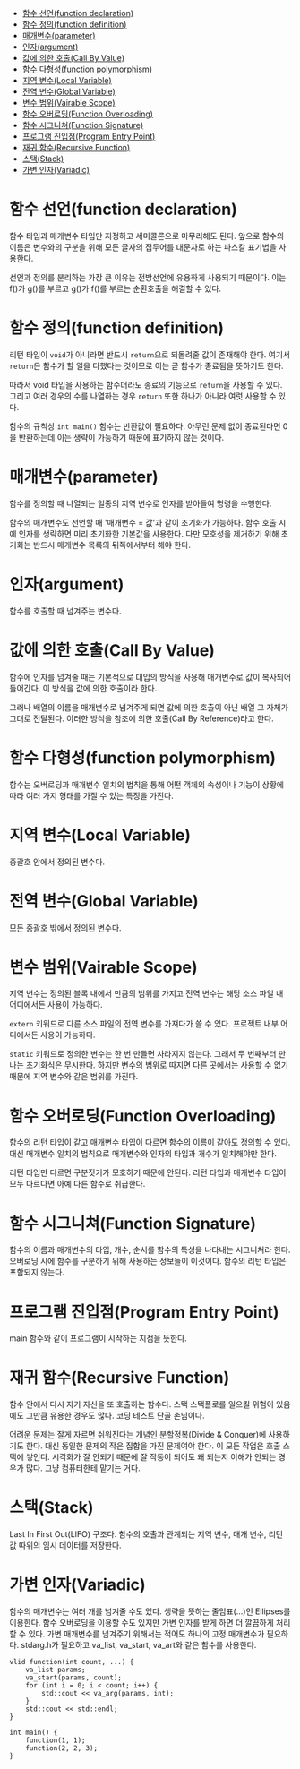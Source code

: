 - [함수 선언(function declaration)](#함수-선언function-declaration)
- [함수 정의(function definition)](#함수-정의function-definition)
- [매개변수(parameter)](#매개변수parameter)
- [인자(argument)](#인자argument)
- [값에 의한 호출(Call By Value)](#값에-의한-호출call-by-value)
- [함수 다형성(function polymorphism)](#함수-다형성function-polymorphism)
- [지역 변수(Local Variable)](#지역-변수local-variable)
- [전역 변수(Global Variable)](#전역-변수global-variable)
- [변수 범위(Vairable Scope)](#변수-범위vairable-scope)
- [함수 오버로딩(Function Overloading)](#함수-오버로딩function-overloading)
- [함수 시그니쳐(Function Signature)](#함수-시그니쳐function-signature)
- [프로그램 진입점(Program Entry Point)](#프로그램-진입점program-entry-point)
- [재귀 함수(Recursive Function)](#재귀-함수recursive-function)
- [스택(Stack)](#스택stack)
- [가변 인자(Variadic)](#가변-인자variadic)

# 함수 선언(function declaration)
함수 타입과 매개변수 타입만 지정하고 세미콜론으로 마무리해도 된다. 앞으로 함수의 이름은 변수와의 구분을 위해 모든 글자의 접두어를 대문자로 하는 파스칼 표기법을 사용한다.

선언과 정의를 분리하는 가장 큰 이유는 전방선언에 유용하게 사용되기 때문이다. 이는 f()가 g()를 부르고 g()가 f()를 부르는 순환호출을 해결할 수 있다.

# 함수 정의(function definition)
리턴 타입이 `void`가 아니라면 반드시 `return`으로 되돌려줄 값이 존재해야 한다. 여기서 `return`은 함수가 할 일을 다했다는 것이므로 이는 곧 함수가 종료됨을 뜻하기도 한다.

따라서 void 타입을 사용하는 함수더라도 종료의 기능으로 `return`을 사용할 수 있다. 그리고 여러 경우의 수를 나열하는 경우 `return` 또한 하나가 아니라 여럿 사용할 수 있다.

함수의 규칙상 `int main()` 함수는 반환값이 필요하다. 아무런 문제 없이 종료된다면 0을 반환하는데 이는 생략이 가능하기 때문에 표기하지 않는 것이다.

# 매개변수(parameter)
함수를 정의할 때 나열되는 일종의 지역 변수로 인자를 받아들여 명령을 수행한다.

함수의 매개변수도 선언할 때 '매개변수 = 값'과 같이 초기화가 가능하다. 함수 호출 시에 인자를 생략하면 미리 초기화한 기본값을 사용한다. 다만 모호성을 제거하기 위해 초기화는 반드시 매개변수 목록의 뒤쪽에서부터 해야 한다.

# 인자(argument)
함수를 호출할 때 넘겨주는 변수다.

# 값에 의한 호출(Call By Value)
함수에 인자를 넘겨줄 때는 기본적으로 대입의 방식을 사용해 매개변수로 값이 복사되어 들어간다. 이 방식을 값에 의한 호출이라 한다.

그러나 배열의 이름을 매개변수로 넘겨주게 되면 값에 의한 호출이 아닌 배열 그 자체가 그대로 전달된다. 이러한 방식을 참조에 의한 호출(Call By Reference)라고 한다.

# 함수 다형성(function polymorphism)
함수는 오버로딩과 매개변수 일치의 법칙을 통해 어떤 객체의 속성이나 기능이 상황에 따라 여러 가지 형태를 가질 수 있는 특징을 가진다.

# 지역 변수(Local Variable)
중괄호 안에서 정의된 변수다.

# 전역 변수(Global Variable)
모든 중괄호 밖에서 정의된 변수다.

# 변수 범위(Vairable Scope)
지역 변수는 정의된 블록 내에서 만큼의 범위를 가지고 전역 변수는 해당 소스 파일 내 어디에서든 사용이 가능하다. 

`extern` 키워드로 다른 소스 파일의 전역 변수를 가져다가 쓸 수 있다. 프로젝트 내부 어디에서든 사용이 가능하다.

`static` 키워드로 정의한 변수는 한 번 만들면 사라지지 않는다. 그래서 두 번째부터 만나는 초기화식은 무시한다. 하지만 변수의 범위로 따지면 다른 곳에서는 사용할 수 없기 때문에 지역 변수와 같은 범위를 가진다.

# 함수 오버로딩(Function Overloading)
함수의 리턴 타입이 같고 매개변수 타입이 다르면 함수의 이름이 같아도 정의할 수 있다. 대신 매개변수 일치의 법칙으로 매개변수와 인자의 타입과 개수가 일치해야만 한다.

리턴 타입만 다르면 구분짓기가 모호하기 때문에 안된다. 리턴 타입과 매개변수 타입이 모두 다르다면 아예 다른 함수로 취급한다.

# 함수 시그니쳐(Function Signature)
함수의 이름과 매개변수의 타입, 개수, 순서를 함수의 특성을 나타내는 시그니쳐라 한다. 오버로딩 시에 함수를 구분하기 위해 사용하는 정보들이 이것이다. 함수의 리턴 타입은 포함되지 않는다.

# 프로그램 진입점(Program Entry Point)
main 함수와 같이 프로그램이 시작하는 지점을 뜻한다. 

# 재귀 함수(Recursive Function)
함수 안에서 다시 자기 자신을 또 호출하는 함수다. 스택 스택플로를 일으킬 위험이 있음에도 그만큼 유용한 경우도 많다. 코딩 테스트 단골 손님이다.

어려운 문제는 잘게 자르면 쉬워진다는 개념인 분할정복(Divide & Conquer)에 사용하기도 한다. 대신 동일한 문제의 작은 집합을 가진 문제여야 한다. 이 모든 작업은 호출 스택에 쌓인다. 시각화가 잘 안되기 때문에 잘 작동이 되어도 왜 되는지 이해가 안되는 경우가 많다. 그냥 컴퓨터한테 맡기는 거다.

# 스택(Stack)
Last In First Out(LIFO) 구조다. 함수의 호출과 관계되는 지역 변수, 매개 변수, 리턴 값 따위의 임시 데이터를 저장한다.

# 가변 인자(Variadic)
함수의 매개변수는 여러 개를 넘겨줄 수도 있다. 생략을 뜻하는 줄임표(...)인 Ellipses를 이용한다. 함수 오버로딩을 이용할 수도 있지만 가변 인자를 받게 하면 더 깔끔하게 처리할 수 있다. 가변 매개변수를 넘겨주기 위해서는 적어도 하나의 고정 매개변수가 필요하다. stdarg.h가 필요하고 va_list, va_start, va_art와 같은 함수를 사용한다.

```
vlid function(int count, ...) {
    va_list params;
    va_start(params, count);
    for (int i = 0; i < count; i++) {
        std::cout << va_arg(params, int);
    }
    std::cout << std::endl;
}

int main() {
    function(1, 1);
    function(2, 2, 3);
}
```